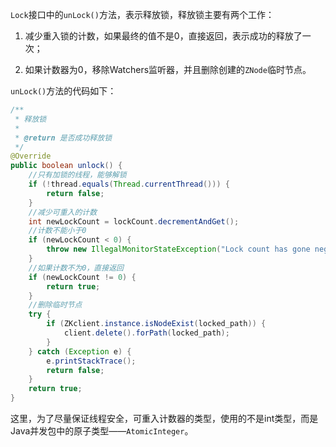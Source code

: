 
`Lock`接口中的`unLock()`方法，表示释放锁，释放锁主要有两个工作：

1. 减少重入锁的计数，如果最终的值不是0，直接返回，表示成功的释放了一次；

2. 如果计数器为0，移除Watchers监听器，并且删除创建的`ZNode`临时节点。

`unLock()`方法的代码如下：

```java
/**
 * 释放锁
 *
 * @return 是否成功释放锁
 */
@Override
public boolean unlock() {
    //只有加锁的线程，能够解锁
    if (!thread.equals(Thread.currentThread())) {
        return false;
    }
    //减少可重入的计数
    int newLockCount = lockCount.decrementAndGet();
    //计数不能小于0
    if (newLockCount < 0) {
        throw new IllegalMonitorStateException("Lock count has gone negative for lock: " + locked_path);
    }
    //如果计数不为0，直接返回
    if (newLockCount != 0) {
        return true;
    }
    //删除临时节点
    try {
        if (ZKclient.instance.isNodeExist(locked_path)) {
            client.delete().forPath(locked_path);
        }
    } catch (Exception e) {
        e.printStackTrace();
        return false;
    }
    return true;
}
```

这里，为了尽量保证线程安全，可重入计数器的类型，使用的不是int类型，而是Java并发包中的原子类型——`AtomicInteger`。
